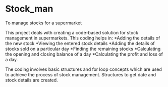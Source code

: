 # Stock_man
To manage stocks for a supermarket

This project deals with creating a code-based solution for stock management in supermarkets. 
This coding helps in:
*Adding the details of the new stock
*Viewing the entered stock details
*Adding the details of stocks sold on a particular day
*Finding the remaining stocks
*Calculating the opening and closing balance of a day
*Calculating the profit and loss of a day.

The coding involves basic structures and for loop concepts which are used to achieve the process of stock management.
Structures to get date and stock details are created.

